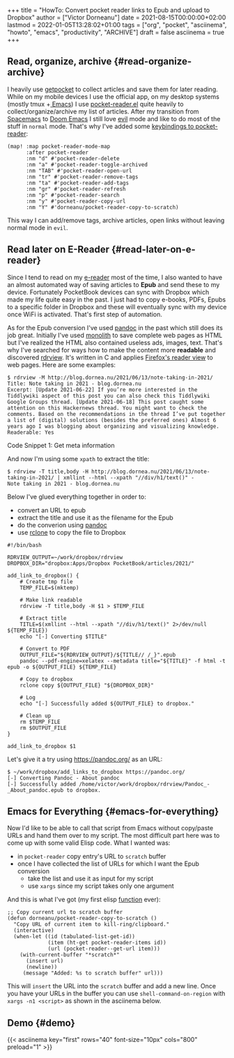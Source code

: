 +++
title = "HowTo: Convert pocket reader links to Epub and upload to Dropbox"
author = ["Victor Dorneanu"]
date = 2021-08-15T00:00:00+02:00
lastmod = 2022-01-05T13:28:02+01:00
tags = ["org", "pocket", "asciinema", "howto", "emacs", "productivity", "ARCHIVE"]
draft = false
asciinema = true
+++

## Read, organize, archive {#read-organize-archive}

I heavily use [getpocket](https://getpocket.com) to collect articles and save them for later reading. While on my mobile devices I use the official
app, on my desktop systems (mostly tmux +[ Emacs](https://brainfck.org/#Emacs)) I use [pocket-reader.el](https://github.com/alphapapa/pocket-reader.el) quite heavily to collect/organize/archive my list of
articles. After my transition from [Spacemacs](https://www.spacemacs.org/) to [Doom Emacs](https://github.com/hlissner/doom-emacs) I still love [evil](https://github.com/emacs-evil/evil) mode and like to do most of the stuff in `normal`
mode. That's why I've added some [keybindings to pocket-reader](https://github.com/dorneanu/dotfiles/blob/master/emacs/doom/.doom.d/%2Bbindings.el#L25):

```elisp
(map! :map pocket-reader-mode-map
      :after pocket-reader
      :nm "d" #'pocket-reader-delete
      :nm "a" #'pocket-reader-toggle-archived
      :nm "TAB" #'pocket-reader-open-url
      :nm "tr" #'pocket-reader-remove-tags
      :nm "ta" #'pocket-reader-add-tags
      :nm "gr" #'pocket-reader-refresh
      :nm "p" #'pocket-reader-search
      :nm "y" #'pocket-reader-copy-url
      :nm "Y" #'dorneanu/pocket-reader-copy-to-scratch)
```

This way I can add/remove tags, archive articles, open links without leaving normal mode in `evil`.


## Read later on E-Reader {#read-later-on-e-reader}

Since I tend to read on my [e-reader](https://pocketbook.de/de%5Fde/inkpad-3-dark-brown) most of the time, I also wanted to have an almost automated way of saving articles to **Epub**
and send these to my device. Fortunately PocketBook devices can sync with Dropbox which made my life quite easy in the past. I just had to copy e-books, PDFs, Epubs to a specific folder in Dropbox and these will eventually sync with my device once WiFi
is activated. That's first step of automation.

As for the Epub conversion I've used [pandoc](https://pandoc.org/) in the past which still does its job great. Initially I've used [monolith](https://github.com/Y2Z/monolith) to save complete web pages as HTML but I've realized the HTML also contained useless ads, images, text. That's why I've searched for
ways how to make the content more **readable** and discovered [rdrview](https://github.com/eafer/rdrview). It's written in C and applies [Firefox's reader view](https://support.mozilla.org/en-US/kb/firefox-reader-view-clutter-free-web-pages) to web pages. Here are some examples:

```shell
$ rdrview -M http://blog.dornea.nu/2021/06/13/note-taking-in-2021/
Title: Note taking in 2021 - blog.dornea.nu
Excerpt: [Update 2021-06-22] If you’re more interested in the Tiddlywiki aspect of this post you can also check this Tiddlywiki Google Groups thread. [Update 2021-06-18] This post caught some attention on this Hackernews thread. You might want to check the comments. Based on the recommendations in the thread I’ve put together a list of (digital) solutions (besides the preferred ones) Almost 6 years ago I was blogging about organizing and visualizing knowledge.
Readerable: Yes
```

<div class="src-block-caption">
  <span class="src-block-number">Code Snippet 1</span>:
  Get meta information
</div>

And now I'm using some `xpath` to extract the title:

```shell
$ rdrview -T title,body -H http://blog.dornea.nu/2021/06/13/note-taking-in-2021/ | xmllint --html --xpath "//div/h1/text()" -
Note taking in 2021 - blog.dornea.nu
```

Below I've glued everything together in order to:

-   convert an URL to epub
-   extract the title and use it as the filename for the Epub
-   do the converion using [pandoc](https://pandoc.org/)
-   use [rclone](https://rclone.org/) to copy the file to Dropbox

<!--listend-->

```shell
#!/bin/bash

RDRVIEW_OUTPUT=~/work/dropbox/rdrview
DROPBOX_DIR="dropbox:Apps/Dropbox PocketBook/articles/2021/"

add_link_to_dropbox() {
    # Create tmp file
    TEMP_FILE=$(mktemp)

    # Make link readable
    rdrview -T title,body -H $1 > $TEMP_FILE

    # Extract title
    TITLE=$(xmllint --html --xpath "//div/h1/text()" 2>/dev/null ${TEMP_FILE})
    echo "[-] Converting $TITLE"

    # Convert to PDF
    OUTPUT_FILE="${RDRVIEW_OUTPUT}/${TITLE// /_}".epub
    pandoc --pdf-engine=xelatex --metadata title="${TITLE}" -f html -t epub -o ${OUTPUT_FILE} ${TEMP_FILE}

    # Copy to dropbox
    rclone copy ${OUTPUT_FILE} "${DROPBOX_DIR}"

    # Log
    echo "[-] Successfully added ${OUTPUT_FILE} to dropbox."

    # Clean up
    rm $TEMP_FILE
    rm $OUTPUT_FILE
}

add_link_to_dropbox $1
```

Let's give it a try using <https://pandoc.org/> as an URL:

```:exports
$ ~/work/dropbox/add_links_to_dropbox https://pandoc.org/
[-] Converting Pandoc - About pandoc
[-] Successfully added /home/victor/work/dropbox/rdrview/Pandoc_-_About_pandoc.epub to dropbox.
```


## Emacs for Everything {#emacs-for-everything}

Now I'd like to be able to call that script from Emacs without copy/paste URLs and hand them over to my script.
The most difficult part here was to come up with some valid Elisp code. What I wanted was:

-   in `pocket-reader` copy entry's URL to `scratch` buffer
-   once I have collected the list of URLs for which I want the Epub conversion
    -   take the list and use it as input for my script
    -   use `xargs` since my script takes only one argument

And this is what I've got (my first elisp [function](https://github.com/dorneanu/dotfiles/blob/master/emacs/doom/.doom.d/%2Bfunctions.el#L159) ever):

```elisp
;; Copy current url to scratch buffer
(defun dorneanu/pocket-reader-copy-to-scratch ()
  "Copy URL of current item to kill-ring/clipboard."
  (interactive)
  (when-let ((id (tabulated-list-get-id))
             (item (ht-get pocket-reader-items id))
             (url (pocket-reader--get-url item)))
    (with-current-buffer "*scratch*"
      (insert url)
      (newline))
     (message "Added: %s to scratch buffer" url)))
```

This will `insert` the URL into the `scratch` buffer and add a new line. Once you have your URLs in the buffer you can
use `shell-command-on-region` with `xargs -n1 <script>` as shown in the asciinema below.


## Demo {#demo}

{{< asciinema key="first" rows="40" font-size="10px" cols="800" preload="1" >}}
